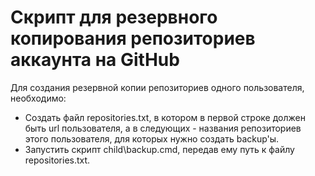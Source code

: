 ﻿#
# Скрипт для резервного копирования репозиториев аккаунта на GitHub

Для создания резервной копии репозиториев одного пользователя, необходимо:

- Создать файл repositories.txt, в котором в первой строке должен быть url пользователя, а в следующих - названия репозиториев этого пользователя, для которых нужно создать backup'ы.
- Запустить скрипт child\backup.cmd, передав ему путь к файлу repositories.txt.
